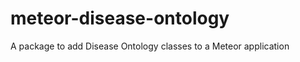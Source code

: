 meteor-disease-ontology
=======================

A package to add Disease Ontology classes to a Meteor application
